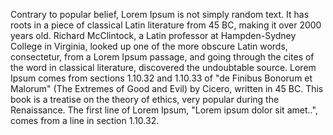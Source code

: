 Contrary to popular belief, Lorem Ipsum is not simply random text. It has roots in a piece of classical Latin literature from 
45 BC, making it over 2000 years old. Richard McClintock, a Latin professor at Hampden-Sydney College in Virginia, looked up 
one of the more obscure Latin words, consectetur, from a Lorem Ipsum passage, and going through the cites of the word in
classical literature, discovered the undoubtable source. Lorem Ipsum comes from sections 1.10.32 and 1.10.33 of "de
Finibus Bonorum et Malorum" (The Extremes of Good and Evil) by Cicero, written in 45 BC. This book is a treatise on 
the theory of ethics, very popular during the Renaissance. The first line of Lorem Ipsum, "Lorem ipsum dolor sit 
amet..", comes from a line in section 1.10.32.